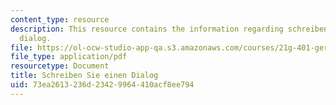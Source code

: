 ```yaml
---
content_type: resource
description: This resource contains the information regarding schreiben sie einen
  dialog.
file: https://ol-ocw-studio-app-qa.s3.amazonaws.com/courses/21g-401-german-i-fall-2008/73ea2613236d23429964410acf8ee794_MIT21G_401F08_schreiben.pdf
file_type: application/pdf
resourcetype: Document
title: Schreiben Sie einen Dialog
uid: 73ea2613-236d-2342-9964-410acf8ee794
---
```

